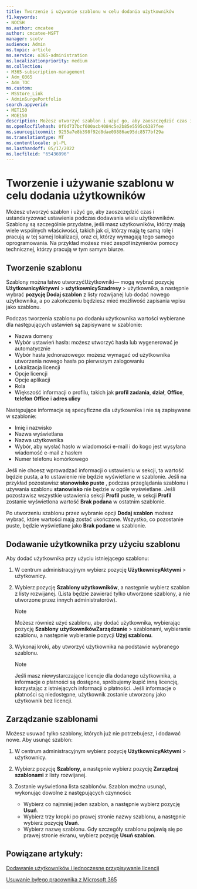 ```yaml
---
title: Tworzenie i używanie szablonu w celu dodania użytkowników
f1.keywords:
- NOCSH
ms.author: cmcatee
author: cmcatee-MSFT
manager: scotv
audience: Admin
ms.topic: article
ms.service: o365-administration
ms.localizationpriority: medium
ms.collection:
- M365-subscription-management
- Adm_O365
- Adm_TOC
ms.custom:
- MSStore_Link
- AdminSurgePortfolio
search.appverid:
- MET150
- MOE150
description: Możesz utworzyć szablon i użyć go, aby zaoszczędzić czas i ustandaryzować ustawienia podczas dodawania wielu użytkowników w Centrum administracyjne platformy Microsoft 365.
ms.openlocfilehash: 0f0d737bcf600acb4084c5e2b85e5595c6387fee
ms.sourcegitcommit: 9255a7e8b398f92d8dae09886ae95dc8577bf29a
ms.translationtype: MT
ms.contentlocale: pl-PL
ms.lasthandoff: 05/17/2022
ms.locfileid: "65436996"
---
```

# <a name="create-and-use-a-template-to-add-users"></a>Tworzenie i używanie szablonu w celu dodania użytkowników

Możesz utworzyć szablon i użyć go, aby zaoszczędzić czas i ustandaryzować ustawienia podczas dodawania wielu użytkowników. Szablony są szczególnie przydatne, jeśli masz użytkowników, którzy mają wiele wspólnych właściwości, takich jak ci, którzy mają tę samą rolę i pracują w tej samej lokalizacji, oraz ci, którzy wymagają tego samego oprogramowania. Na przykład możesz mieć zespół inżynierów pomocy technicznej, którzy pracują w tym samym biurze.  

## <a name="create-a-template"></a>Tworzenie szablonu

Szablony można łatwo utworzyćUżytkowniki&mdash; mogą wybrać pozycję **UżytkownicyAktywni** >  **użytkownicySzadresy** >  użytkownika, a następnie wybrać **pozycję Dodaj szablon** z listy rozwijanej lub dodać nowego użytkownika, a po zakończeniu będziesz mieć możliwość zapisania wpisu jako szablonu.

Podczas tworzenia szablonu po dodaniu użytkownika wartości wybierane dla następujących ustawień są zapisywane w szablonie:

- Nazwa domeny
- Wybór ustawień hasła: możesz utworzyć hasła lub wygenerować je automatycznie
- Wybór hasła jednorazowego: możesz wymagać od użytkownika utworzenia nowego hasła po pierwszym zalogowaniu
- Lokalizacja licencji
- Opcje licencji
- Opcje aplikacji
- Rola
- Większość informacji o profilu, takich jak **profil zadania**, **dział**, **Office**, **telefon Office** i **adres ulicy** 

Następujące informacje są specyficzne dla użytkownika i nie są zapisywane w szablonie:

- Imię i nazwisko
- Nazwa wyświetlana
- Nazwa użytkownika
- Wybór, aby wysłać hasło w wiadomości e-mail i do kogo jest wysyłana wiadomość e-mail z hasłem
- Numer telefonu komórkowego

Jeśli nie chcesz wprowadzać informacji o ustawieniu w sekcji, ta wartość będzie pusta, a to ustawienie nie będzie wyświetlane w szablonie. Jeśli na przykład pozostawisz **stanowisko puste** , podczas przeglądania szablonu i używania szablonu **stanowisko** nie będzie w ogóle wyświetlane. Jeśli pozostawisz wszystkie ustawienia sekcji **Profil** puste, w sekcji **Profil** zostanie wyświetlona wartość **Brak podana** w ostatnim szablonie.

Po utworzeniu szablonu przez wybranie opcji **Dodaj szablon** możesz wybrać, które wartości mają zostać ukończone. Wszystko, co pozostanie puste, będzie wyświetlane jako **Brak podane** w szablonie.

## <a name="use-a-template-to-add-a-user"></a>Dodawanie użytkownika przy użyciu szablonu

Aby dodać użytkownika przy użyciu istniejącego szablonu:

1. W centrum administracyjnym wybierz pozycję **UżytkownicyAktywni** >  użytkownicy.

2. Wybierz pozycję **Szablony użytkowników**, a następnie wybierz szablon z listy rozwijanej. (Lista będzie zawierać tylko utworzone szablony, a nie utworzone przez innych administratorów).

   > [!NOTE]
   > Możesz również użyć szablonu, aby dodać użytkownika, wybierając pozycję **Szablony** **użytkownikówZarządzanie** >  szablonami, wybieranie szablonu, a następnie wybieranie pozycji **Użyj szablonu**.

3. Wykonaj kroki, aby utworzyć użytkownika na podstawie wybranego szablonu.

   > [!NOTE]
   > Jeśli masz niewystarczające licencje dla dodanego użytkownika, a informacje o płatności są dostępne, spróbujemy kupić inną licencję, korzystając z istniejących informacji o płatności. Jeśli informacje o płatności są niedostępne, użytkownik zostanie utworzony jako użytkownik bez licencji.

## <a name="manage-templates"></a>Zarządzanie szablonami

Możesz usuwać tylko szablony, których już nie potrzebujesz, i dodawać nowe. Aby usunąć szablon:

1. W centrum administracyjnym wybierz pozycję **UżytkownicyAktywni** >  użytkownicy.

2. Wybierz pozycję **Szablony**, a następnie wybierz pozycję **Zarządzaj szablonami** z listy rozwijanej.

3. Zostanie wyświetlona lista szablonów. Szablon można usunąć, wykonując dowolne z następujących czynności:
    - Wybierz co najmniej jeden szablon, a następnie wybierz pozycję **Usuń**. 
    - Wybierz trzy kropki po prawej stronie nazwy szablonu, a następnie wybierz pozycję **Usuń**.
    - Wybierz nazwę szablonu. Gdy szczegóły szablonu pojawią się po prawej stronie ekranu, wybierz pozycję **Usuń szablon**.

## <a name="related-articles"></a>Powiązane artykuły:

[Dodawanie użytkowników i jednoczesne przypisywanie licencji](add-users.md)

[Usuwanie byłego pracownika z Microsoft 365](remove-former-employee.md)
  
